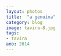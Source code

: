 ```yaml
---
layout: photos
title:  "a genuína"
category: blog
image: tavira-8.jpg
tags:
- tavira
ano: 2014
---
```




